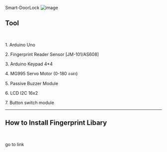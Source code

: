 Smart-DoorLock
![image](https://github.com/pondminarak/Smart-DoorLock/assets/125027100/3987c50b-1bf3-4ad4-8d3f-f9fcc37439e2)
<h2>Tool</h2> <br>
<p>1. Arduino Uno</p>
<p>2. Fingerprint Reader Sensor [JM-101/AS608]</p>
<p>3. Arduino Keypad 4*4</p>
<p>4. MG995 Servo Motor (0-180 องศา)</p>
<p>5. Passive Buzzer Module</p>
<p>6. LCD I2C 16x2</p>
<p>7. Button switch module</p>
<hr>
<h2>How to Install Fingerprint Libary</h2><br>
<p><a herf = "https://github.com/adafruit/Adafruit-Fingerprint-Sensor-Library">go to link </a></p>
